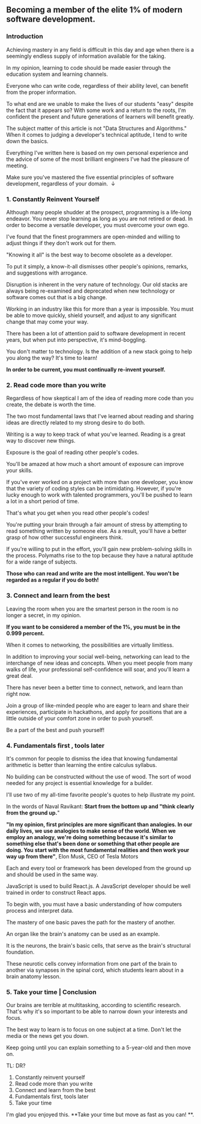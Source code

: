 ## Becoming a member of the elite 1% of modern software development.

### Introduction

Achieving mastery in any field is difficult in this day and age when there is a seemingly endless supply of information available for the taking.

In my opinion, learning to code should be made easier through the education system and learning channels.

Everyone who can write code, regardless of their ability level, can benefit from the proper information.

To what end are we unable to make the lives of our students "easy" despite the fact that it appears so? With some work and a return to the roots, I'm confident the present and future generations of learners will benefit greatly.

The subject matter of this article is not "Data Structures and Algorithms." When it comes to judging a developer's technical aptitude, I tend to write down the basics.

Everything I've written here is based on my own personal experience and the advice of some of the most brilliant engineers I've had the pleasure of meeting.

Make sure you've mastered the five essential principles of software development, regardless of your domain.  ↓ 


### 1. Constantly Reinvent Yourself 

Although many people shudder at the prospect, programming is a life-long endeavor. You never stop learning as long as you are not retired or dead. In order to become a versatile developer, you must overcome your own ego.

I've found that the finest programmers are open-minded and willing to adjust things if they don't work out for them.

"Knowing it all" is the best way to become obsolete as a developer.

To put it simply, a know-it-all dismisses other people's opinions, remarks, and suggestions with arrogance.

Disruption is inherent in the very nature of technology. Our old stacks are always being re-examined and deprecated when new technology or software comes out that is a big change.

Working in an industry like this for more than a year is impossible. You must be able to move quickly, shield yourself, and adjust to any significant change that may come your way.

There has been a lot of attention paid to software development in recent years, but when put into perspective, it's mind-boggling.

You don't matter to technology. Is the addition of a new stack going to help you along the way? It's time to learn!

**In order to be current, you must continually re-invent yourself.**


### 2. Read code more than you write 

Regardless of how skeptical I am of the idea of reading more code than you create, the debate is worth the time.

The two most fundamental laws that I've learned about reading and sharing ideas are directly related to my strong desire to do both.

Writing is a way to keep track of what you've learned. Reading is a great way to discover new things.

Exposure is the goal of reading other people's codes.

You'll be amazed at how much a short amount of exposure can improve your skills.

If you've ever worked on a project with more than one developer, you know that the variety of coding styles can be intimidating. However, if you're lucky enough to work with talented programmers, you'll be pushed to learn a lot in a short period of time.

That's what you get when you read other people's codes!

You're putting your brain through a fair amount of stress by attempting to read something written by someone else. As a result, you'll have a better grasp of how other successful engineers think.

If you're willing to put in the effort, you'll gain new problem-solving skills in the process. Polymaths rise to the top because they have a natural aptitude for a wide range of subjects.

**Those who can read and write are the most intelligent. You won't be regarded as a regular if you do both!**



### 3. Connect and learn from the best

Leaving the room when you are the smartest person in the room is no longer a secret, in my opinion.

**If you want to be considered a member of the 1%, you must be in the 0.999 percent.**

When it comes to networking, the possibilities are virtually limitless.

In addition to improving your social well-being, networking can lead to the interchange of new ideas and concepts. When you meet people from many walks of life, your professional self-confidence will soar, and you'll learn a great deal.

There has never been a better time to connect, network, and learn than right now.

Join a group of like-minded people who are eager to learn and share their experiences, participate in hackathons, and apply for positions that are a little outside of your comfort zone in order to push yourself.

Be a part of the best and push yourself!



### 4. Fundamentals first , tools later

It's common for people to dismiss the idea that knowing fundamental arithmetic is better than learning the entire calculus syllabus.

No building can be constructed without the use of wood. The sort of wood needed for any project is essential knowledge for a builder.

I'll use two of my all-time favorite people's quotes to help illustrate my point.

In the words of Naval Ravikant: **Start from the bottom up and "think clearly from the ground up.**" 

**"In my opinion, first principles are more significant than analogies. In our daily lives, we use analogies to make sense of the world. When we employ an analogy, we're doing something because it's similar to something else that's been done or something that other people are doing. You start with the most fundamental realities and then work your way up from there"**, Elon Musk, CEO of Tesla Motors

Each and every tool or framework has been developed from the ground up and should be used in the same way.

JavaScript is used to build React.js. A JavaScript developer should be well trained in order to construct React apps.

To begin with, you must have a basic understanding of how computers process and interpret data.

The mastery of one basic paves the path for the mastery of another.

An organ like the brain's anatomy can be used as an example.

It is the neurons, the brain's basic cells, that serve as the brain's structural foundation.

These neurotic cells convey information from one part of the brain to another via synapses in the spinal cord, which students learn about in a brain anatomy lesson.



### 5. Take your time | Conclusion

Our brains are terrible at multitasking, according to scientific research. That's why it's so important to be able to narrow down your interests and focus.

The best way to learn is to focus on one subject at a time. Don't let the media or the news get you down.

Keep going until you can explain something to a 5-year-old and then move on.


TL: DR?

1. Constantly reinvent yourself
2. Read code more than you write
3. Connect and learn from the best
4. Fundamentals first, tools later
5. Take your time 


I'm glad you enjoyed this. **Take your time but move as fast as you can! **.
